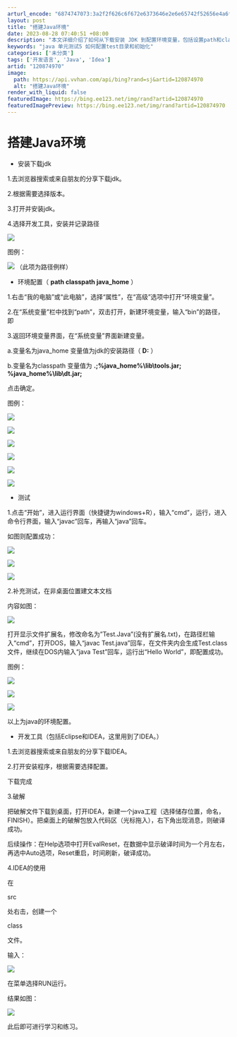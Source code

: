 ```yaml
---
arturl_encode: "6874747073:3a2f2f626c6f672e6373646e2e6e65742f52656e4a6f75722f:61727469636c652f64657461696c732f313230383734393730"
layout: post
title: "搭建Java环境"
date: 2023-08-28 07:40:51 +08:00
description: "本文详细介绍了如何从下载安装 JDK 到配置环境变量，包括设置path和classpath，以及使用"
keywords: "java 单元测试5 如何配置test目录和初始化"
categories: ['未分类']
tags: ['开发语言', 'Java', 'Idea']
artid: "120874970"
image:
  path: https://api.vvhan.com/api/bing?rand=sj&artid=120874970
  alt: "搭建Java环境"
render_with_liquid: false
featuredImage: https://bing.ee123.net/img/rand?artid=120874970
featuredImagePreview: https://bing.ee123.net/img/rand?artid=120874970
---
```


# 搭建Java环境

* 安装下载jdk

1.去浏览器搜索或来自朋友的分享下载jdk。

2.根据需要选择版本。

3.打开并安装jdk。

4.选择开发工具，安装并记录路径

![](https://i-blog.csdnimg.cn/blog_migrate/e1c53c03292ca01fbe1d2edbd24f04e1.png)

图例：

![](https://i-blog.csdnimg.cn/blog_migrate/8574a7057d00e9c599b8834bd0f91ef8.png)
（此项为路径例样）

* 环境配置（
  **path classpath java_home**
  ）

1.右击“我的电脑”或“此电脑”，选择“属性”，在“高级”选项中打开“环境变量”。

2.在“系统变量”栏中找到“path”，双击打开，新建环境变量，输入“bin”的路径，即

3.返回环境变量界面，在“系统变量”界面新建变量。

a.变量名为java_home 变量值为jdk的安装路径（
**D:**
）

b.变量名为classpath 变量值为
**.;%java_home%\lib\tools.jar; %java_home%\lib\dt.jar;**

点击确定。

图例：

![](https://i-blog.csdnimg.cn/blog_migrate/4405a041113c4a101571e0c91ab64928.png)

![](https://i-blog.csdnimg.cn/blog_migrate/3050ed2cc32c845349bb4c2f9e768a0c.png)

![](https://i-blog.csdnimg.cn/blog_migrate/1d29fbe6508829a44a6bb1d83e811da9.png)

![](https://i-blog.csdnimg.cn/blog_migrate/3b998802c987b55e1455bbfb62da31fb.png)

![](https://i-blog.csdnimg.cn/blog_migrate/32a5d3af4fbade5a0b5255e594bdfdca.png)

![](https://i-blog.csdnimg.cn/blog_migrate/0e672557613e4471a3b80d923bc348aa.png)

* 测试

1.点击“开始”，进入运行界面（快捷键为windows+R），输入“cmd”，运行，进入命令行界面，输入“javac”回车，再输入“java”回车。

如图则配置成功：

![](https://i-blog.csdnimg.cn/blog_migrate/715cd8a88c8bdc256c2189fa17f9c305.png)

![](https://i-blog.csdnimg.cn/blog_migrate/55e915030eb337e8da1e0973618f02f7.png)

![](https://i-blog.csdnimg.cn/blog_migrate/0a64aada3c45e5ead4fe8ffee46f1c96.png)

2.补充测试，在非桌面位置建文本文档

内容如图：

![](https://i-blog.csdnimg.cn/blog_migrate/bf0a8c0a57e5b4c5bb1ac3cfe7d7f879.png)

打开显示文件扩展名，修改命名为”Test.Java”(没有扩展名.txt)，在路径栏输入“cmd”，打开DOS，输入“javac Test.java”回车，在文件夹内会生成Test.class文件，继续在DOS内输入“java Test”回车，运行出“Hello World”，即配置成功。

图例：

![](https://i-blog.csdnimg.cn/blog_migrate/487966a195b7b60a20158ce9d1cd3418.png)

![](https://i-blog.csdnimg.cn/blog_migrate/ee4becb2f3de616be460585cd5d7c54c.png)

![](https://i-blog.csdnimg.cn/blog_migrate/fe2e472cb35fa43fe82b0b9020569054.png)

以上为java的环境配置。

* 开发工具（包括Eclipse和IDEA，这里用到了IDEA。）

1.去浏览器搜索或来自朋友的分享下载IDEA。

2.打开安装程序，根据需要选择配置。

下载完成

3.破解

把破解文件下载到桌面，打开IDEA，新建一个java工程（选择储存位置，命名，FINISH）。把桌面上的破解包放入代码区（光标拖入），右下角出现消息，则破译成功。

后续操作：在Help选项中打开EvalReset，在数据中显示破译时间为一个月左右，再选中Auto选项，Reset重启，时间刷新，破译成功。

4.IDEA的使用

在


src


处右击，创建一个


class


文件。

输入：

![](https://i-blog.csdnimg.cn/blog_migrate/b0c55dfbe8c6971287c8dcd66cda3631.png)

在菜单选择RUN运行。

结果如图：

![](https://i-blog.csdnimg.cn/blog_migrate/dbc534fd141d90e250d324e23bf82de3.png)

此后即可进行学习和练习。